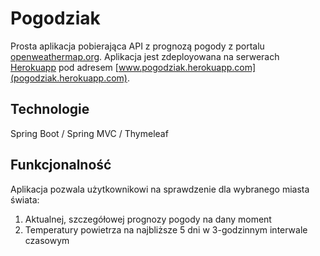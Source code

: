 # Pogodziak

Prosta aplikacja pobierająca API z prognozą pogody z portalu [openweathermap.org](https://www.openweathermap.org). 
Aplikacja jest zdeployowana na serwerach [Herokuapp](https://www.herokuapp.com) pod adresem [www.pogodziak.herokuapp.com](pogodziak.herokuapp.com).

## Technologie

Spring Boot / Spring MVC / Thymeleaf

## Funkcjonalność

Aplikacja pozwala użytkownikowi na sprawdzenie dla wybranego miasta świata:
1) Aktualnej, szczegółowej prognozy pogody na dany moment
2) Temperatury powietrza na najbliższe 5 dni w 3-godzinnym interwale czasowym